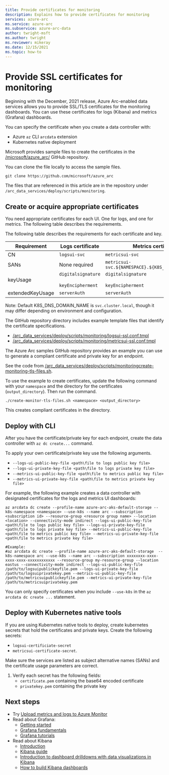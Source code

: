 ```yaml
---
title: Provide certificates for monitoring
description: Explains how to provide certificates for monitoring
services: azure-arc
ms.service: azure-arc
ms.subservice: azure-arc-data
author: twright-msft
ms.author: twright
ms.reviewer: mikeray
ms.date: 12/15/2021
ms.topic: how-to
---
```


# Provide SSL certificates for monitoring

Beginning with the December, 2021 release, Azure Arc-enabled data services allows you to provide SSL/TLS certificates for the monitoring dashboards. You can use these certificates for logs (Kibana) and metrics (Grafana) dashboards. 

You can specify the certificate when you create a data controller with:
- Azure `az` CLI `arcdata` extension
- Kubernetes native deployment

Microsoft provides sample files to create the certificates in the [/microsoft/azure_arc/](https://github.com/microsoft/azure_arc) GitHub repository. 

You can clone the file locally to access the sample files.

```console
git clone https://github.com/microsoft/azure_arc
```

The files that are referenced in this article are in the repository under `/arc_data_services/deploy/scripts/monitoring`. 

## Create or acquire appropriate certificates

You need appropriate certificates for each UI. One for logs, and one for metrics. The following table describes the requirements.

The following table describes the requirements for each certificate and key. 

|Requirement|Logs certificate|Metrics certificate|
|-----|-----|-----|
|CN|`logsui-svc`|`metricsui-svc`|
|SANs| None required | `metricsui-svc.${NAMESPACE}.${K8S_DNS_DOMAIN_NAME}`|
|keyUsage|`digitalsignature`<br/><br>`keyEncipherment`|`digitalsignature`<br/><br>`keyEncipherment`|
|extendedKeyUsage|`serverAuth`|`serverAuth`|

Note: Default K8S_DNS_DOMAIN_NAME is `svc.cluster.local`, though it may differ depending on environment and configuration.

The GitHub repository directory includes example template files that identify the certificate specifications.

- [/arc_data_services/deploy/scripts/monitoring/logsui-ssl.conf.tmpl](https://github.com/microsoft/azure_arc/tree/main/arc_data_services/deploy/scripts/monitoring/logsui-ssl.conf.tmpl)
- [/arc_data_services/deploy/scripts/monitoring/metricsui-ssl.conf.tmpl](https://github.com/microsoft/azure_arc/blob/main/arc_data_services/deploy/scripts/monitoring/metricsui-ssl.conf.tmpl) 

The Azure Arc samples GitHub repository provides an example you can use to generate a compliant certificate and private key for an endpoint. 

See the code from [/arc_data_services/deploy/scripts/monitoringcreate-monitoring-tls-files.sh](https://github.com/microsoft/azure_arc/tree/main/arc_data_services/deploy/scripts/monitoring).

To use the example to create certificates, update the following command with your `namespace` and the directory for the certificates (`output_directory`). Then run the command.

```console
./create-monitor-tls-files.sh <namespace> <output_directory>
```

This creates compliant certificates in the directory.

## Deploy with CLI

After you have the certificate/private key for each endpoint, create the data controller with `az dc create...` command.

To apply your own certificate/private key use the following arguments.

   - `--logs-ui-public-key-file <path\file to logs public key file>`
   - `--logs-ui-private-key-file <path\file to logs private key file>`
   - `--metrics-ui-public-key-file <path\file to metrics public key file>`
   - `--metrics-ui-private-key-file <path\file to metrics private key file>`

For example, the following example creates a data controller with designated certificates for the logs and metrics UI dashboards:

```azurecli
az arcdata dc create --profile-name azure-arc-aks-default-storage --k8s-namespace <namespace> --use-k8s --name arc --subscription <subscription id> --resource-group <resource group name> --location <location> --connectivity-mode indirect --logs-ui-public-key-file <path\file to logs public key file> --logs-ui-private-key-file <path\file to logs private key file> --metrics-ui-public-key-file <path\file to metrics public key file> --metrics-ui-private-key-file <path\file to metrics private key file>

#Example:
#az arcdata dc create --profile-name azure-arc-aks-default-storage  --k8s-namespace arc --use-k8s --name arc --subscription xxxxxxxx-xxxx-xxxx-xxxx-xxxxxxxxxxxx --resource-group my-resource-group --location eastus --connectivity-mode indirect --logs-ui-public-key-file /path/to/logsuipublickeyfile.pem --logs-ui-private-key-file /path/to/logsuiprivatekey.pem --metrics-ui-public-key-file /path/to/metricsuipublickeyfile.pem --metrics-ui-private-key-file /path/to/metricsuiprivatekey.pem
```

You can only specify certificates when you include `--use-k8s` in the `az arcdata dc create ...` statement.

## Deploy with Kubernetes native tools

If you are using Kubernetes native tools to deploy, create kubernetes secrets that hold the certificates and private keys. Create the following secrets:

- `logsui-certificiate-secret` 
- `metricsui-certificate-secret`.

Make sure the services are listed as subject alternative names (SANs) and the certificate usage parameters are correct. 

1. Verify each secret has the following fields:
   - `certificate.pem` containing the base64 encoded certificate
   - `privatekey.pem` containing the private key

## Next steps
- Try [Upload metrics and logs to Azure Monitor](upload-metrics-and-logs-to-azure-monitor.md)
- Read about Grafana:
   - [Getting started](https://grafana.com/docs/grafana/latest/getting-started/getting-started)
   - [Grafana fundamentals](https://grafana.com/tutorials/grafana-fundamentals/#1)
   - [Grafana tutorials](https://grafana.com/tutorials/grafana-fundamentals/#1)
- Read about Kibana
   - [Introduction](https://www.elastic.co/webinars/getting-started-kibana?baymax=default&elektra=docs&storm=top-video)
   - [Kibana guide](https://www.elastic.co/guide/en/kibana/current/index.html)
   - [Introduction to dashboard drilldowns with data visualizations in Kibana](https://www.elastic.co/webinars/dashboard-drilldowns-with-data-visualizations-in-kibana/)
   - [How to build Kibana dashboards](https://www.elastic.co/webinars/how-to-build-kibana-dashboards/)
